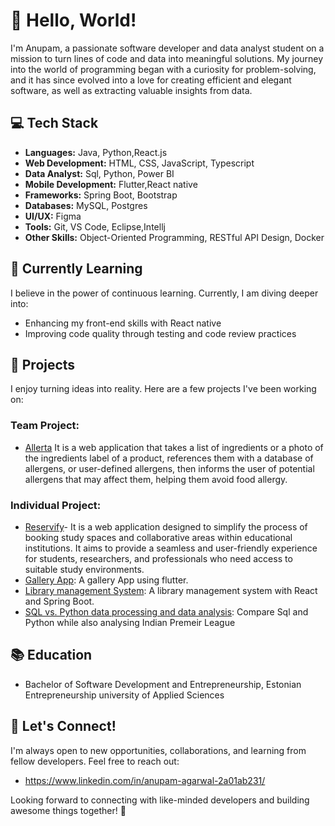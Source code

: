 # 👋 Hello, World! 

I'm Anupam, a passionate software developer and data analyst student on a mission to turn lines of code and data into meaningful solutions. My journey into the world of programming began with a curiosity for problem-solving, and it has since evolved into a love for creating efficient and elegant software, as well as extracting valuable insights from data.

## 💻 Tech Stack

- **Languages:** Java, Python,React.js
- **Web Development:** HTML, CSS, JavaScript, Typescript
- **Data Analyst:** Sql, Python, Power BI
- **Mobile Development:** Flutter,React native
- **Frameworks:** Spring Boot, Bootstrap
- **Databases:** MySQL, Postgres
- **UI/UX:** Figma
- **Tools:** Git, VS Code, Eclipse,Intellj
- **Other Skills:** Object-Oriented Programming, RESTful API Design, Docker

## 🌱 Currently Learning

I believe in the power of continuous learning. Currently, I am diving deeper into:

- Enhancing my front-end skills with React native
- Improving code quality through testing and code review practices

## 🚀 Projects

I enjoy turning ideas into reality. Here are a few projects I've been working on:

### Team Project:

- [Allerta]( https://github.com/Allerta-allergen/Allerta) It is a web application that takes a list of ingredients or a photo of the ingredients label of a product, references them with a database of allergens, or user-defined allergens, then informs the user of potential allergens that may affect them, helping them avoid food allergy.

### Individual Project:

- [Reservify](https://github.com/Anupam-1068/reservify-project)- It is a web application designed to simplify the process of booking study spaces and collaborative areas within educational institutions. It aims to provide a seamless and user-friendly experience for students, researchers, and professionals who need access to suitable study environments.
- [Gallery App](https://github.com/Anupam-1068/photo-gallery-02.git): A gallery App using flutter.
- [Library management System](https://github.com/Anupam-1068/library-management-system): A library management system with React and Spring Boot.
- [SQL vs. Python data processing and data analysis](https://github.com/Anupam-1068/Indian-Premium-League): Compare Sql and Python while also analysing Indian Premeir League

## 📚 Education

- Bachelor of Software Development and Entrepreneurship, Estonian Entrepreneurship university of Applied Sciences

## 🤝 Let's Connect!

I'm always open to new opportunities, collaborations, and learning from fellow developers. Feel free to reach out:

- https://www.linkedin.com/in/anupam-agarwal-2a01ab231/

Looking forward to connecting with like-minded developers and building awesome things together! 🚀
